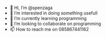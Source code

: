 - 👋 Hi, I’m @spenzaga
- 👀 I’m interested in doing something usefull
- 🌱 I’m currently learning programming
- 💞️ I’m looking to collaborate on programming
- 📫 How to reach me on 085867441162

<!---
spenzaga/spenzaga is a ✨ special ✨ repository because its `README.md` (this file) appears on your GitHub profile.
You can click the Preview link to take a look at your changes.
--->
